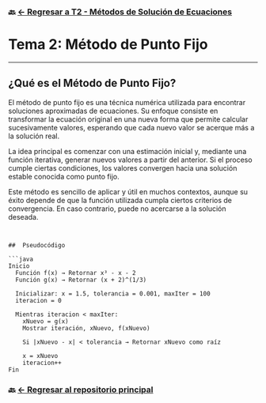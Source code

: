 ### 🔙 [← Regresar a T2 - Métodos de Solución de Ecuaciones](https://github.com/ANTONY2812/M-todosNum-ricosLalo/tree/main/T2%20-%20M%C3%A9todos%20de%20Soluci%C3%B3n%20de%20Ecuaciones)


#  Tema 2: Método de Punto Fijo


---

##  ¿Qué es el Método de Punto Fijo?

El método de punto fijo es una técnica numérica utilizada para encontrar soluciones aproximadas de ecuaciones. Su enfoque consiste en transformar la ecuación original en una nueva forma que permite calcular sucesivamente valores, esperando que cada nuevo valor se acerque más a la solución real.

La idea principal es comenzar con una estimación inicial y, mediante una función iterativa, generar nuevos valores a partir del anterior. Si el proceso cumple ciertas condiciones, los valores convergen hacia una solución estable conocida como punto fijo.

Este método es sencillo de aplicar y útil en muchos contextos, aunque su éxito depende de que la función utilizada cumpla ciertos criterios de convergencia. En caso contrario, puede no acercarse a la solución deseada.

```


##  Pseudocódigo

```java
Inicio
  Función f(x) → Retornar x³ - x - 2
  Función g(x) → Retornar (x + 2)^(1/3)

  Inicializar: x = 1.5, tolerancia = 0.001, maxIter = 100
  iteracion = 0

  Mientras iteracion < maxIter:
    xNuevo = g(x)
    Mostrar iteración, xNuevo, f(xNuevo)

    Si |xNuevo - x| < tolerancia → Retornar xNuevo como raíz

    x = xNuevo
    iteracion++
Fin
````

### 🔙 [← Regresar al repositorio principal](https://github.com/ANTONY2812/M-todosNum-ricosLalo)
